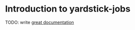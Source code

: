 # Introduction to yardstick-jobs

TODO: write [great documentation](http://jacobian.org/writing/what-to-write/)
